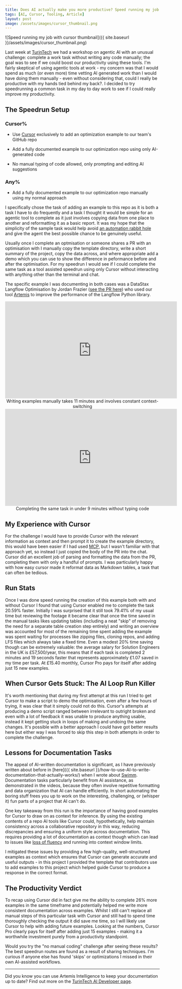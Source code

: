 ```yaml
---
title: Does AI actually make you more productive? Speed running my job with Cursor.
tags: [AI, Cursor, Tooling, Article]
layout: post
image: /assets/images/cursor_thumbnail.png
---
```


![Speed running my job with cursor thumbnail]({{ site.baseurl }}/assets/images/cursor_thumbnail.png)

Last week at [TurinTech](https://www.turintech.ai/) we had a workshop on agentic AI with an unusual challenge: complete a work task without writing any code manually; the goal was to see if we could boost our productivity using these tools. I'm fairly skeptical of using agentic tools at work - my concern was that I would spend as much (or even more) time vetting AI generated work than I would have doing them manually - even without considering that, could I really be productive with my hands tied behind my back?. I decided to try speedrunning a common task in my day to day work to see if I could really improve my productivity.

## The Speedrun Setup

### Cursor%

* Use [Cursor](https://www.cursor.com/) exclusively to add an optimization example to our team's GitHub repo 

* Add a fully documented example to our optimization repo using only AI-generated code

* No manual typing of code allowed, only prompting and editing AI suggestions

### Any%

* Add a fully documented example to our optimization repo manually using my normal approach

I specifically chose the task of adding an example to this repo as it is both a task I have to do frequently and a task I thought it would be simple for an agentic tool to complete as it just involves copying data from one place to another and reformatting it as a basic report. It was my hope that the simplicity of the sample task would help avoid [an automation rabbit hole](https://xkcd.com/1319/) and give the agent the best possible chance to be genuinely useful.

Usually once I complete an optmisation or someone shares a PR with an optimisation with I manually copy the template directory, write a short summary of the project, copy the data across, and where appropriate add a demo which you can use to show the difference in peformance before and after the optimisation. For my speedrun I would see if I could complete the same task as a tool assisted speedrun using only Cursor without interacting with anything other than the terminal and chat.

The specific example I was documenting in both cases was a DataStax Langflow Optimisation by Jordan Frazier ([see the PR here](https://github.com/langflow-ai/langflow/pull/7248)) who used our tool [Artemis](https://www.turintech.ai/artemis) to improve the performance of the Langflow Python library.


<center>
  <iframe width="560" height="315" src="https://www.youtube.com/embed/PTAhBZ56238?si=zgdVzjayJzw8itYZ" title="YouTube video player" frameborder="0" allow="accelerometer; autoplay; clipboard-write; encrypted-media; gyroscope; picture-in-picture; web-share" referrerpolicy="strict-origin-when-cross-origin" allowfullscreen></iframe>
</center>
<center>Writing examples manually takes 11 minutes and involves constant context-switching</center>

<center>
  <iframe width="560" height="315" src="https://www.youtube.com/embed/YmoHR-LTTbg?si=bYEWRseweGPkdD_c" title="YouTube video player" frameborder="0" allow="accelerometer; autoplay; clipboard-write; encrypted-media; gyroscope; picture-in-picture; web-share" referrerpolicy="strict-origin-when-cross-origin" allowfullscreen></iframe>
</center>
<center>Completing the same task in under 9 minutes without typing code</center>

## My Experience with Cursor

For the challenge I would have to provide Cursor with the relevant information as context and then prompt it to create the example directory, this would have been easier if I had used [MCP](https://modelcontextprotocol.io/introduction), but I wasn't familiar with that approach yet, so instead I just copied the body of the PR into the chat. Cursor did an excellent job of parsing and formatting the data from the PR, completing them with only a handful of prompts. I was particularly happy with how easy cursor made it reformat data as Markdown tables, a task that can often be tedious.

## Run Stats

Once I was done speed running the creation of this example both with and without Cursor I found that using Cursor enabled me to complete the task 20.59% faster. Initially I was surprised that it still took 79.41% of my usual time but reviewing the footage it became clear that once the time saved in the manual tasks likes updating tables (including a neat "skip" of removing the need for a separate table creation step entirely) and writing an overview was accounted for most of the remaining time spent adding the example was spent waiting for processes like zipping files, cloning repos, and adding LFS files which always take a fixed time. Even a modest 20% time saving though can be extremely valuable: the average salary for Solution Engineers in the UK is £57,500/year, this means that if each task is completed 2 minutes and 19 seconds faster that represents approximately £1.07 saved in my time per task. At £15.40 monthly, Cursor Pro pays for itself after adding just 15 new examples.

## When Cursor Gets Stuck: The AI Loop Run Killer

It's worth mentioning that during my first attempt at this run I tried to get Cursor to make a script to demo the optimisation, even after a few hours of trying, it was clear that it simply could not do this. Cursor's attempts at producing a demo script ranged between irrelevant to outright broken and even with a lot of feedback it was unable to produce anything usable, instead it kept getting stuck in loops of making and undoing the same changes. It's possible with a better approach I could have got better results here but either way I was forced to skip this step in both attempts in order to complete the challenge. 

## Lessons for Documentation Tasks

The appeal of AI-written documentation is significant, as I have previously written about before in [here]({{ site.baseurl }}/how-to-use-AI-to-write-documentation-that-actually-works/) when I wrote about [Swimm](https://swimm.io/). Documentation tasks particularly benefit from AI assistance, as demonstrated in the videos, because they often involve repetitive formatting and data organization that AI can handle efficiently. In short automating the boring stuff frees you up to work on the interesting, challenging, or (whisper it) fun parts of a project that AI can't do.

One key takeaway from this run is the importance of having good examples for Cursor to draw on as context for inference.  By using the existing contents of a repo AI tools like Cursor could, hypothetically, help maintain consistency across a collaborative repository in this way, reducing discrepancies and ensuring a uniform style across documentation. This requires providing a lot of documentation as context though which can lead to issues like [loss of fluency](https://huggingface.co/blog/tomaarsen/attention-sinks#limitations-for-chat-assistant-llms:~:text=Loss%20of%20Fluency,assistant%3A%20assistant%3A) and running into context window limits. 

I mitigated these issues by providing a few high-quality, well-structured examples as context which ensures that Cursor can generate accurate and useful outputs - in this project I provided the template that contributors use to add examples to this project which helped guide Cursor to produce a response in the correct format. 

## The Productivity Verdict

To recap using Cursor did in fact give me the ability to complete 26% more examples in the same timeframe and potentially helped me write more consistent documentation across examples. Whilst I still can't replace all manual steps of this particular task with Cursor and still had to spend time thoroughly checking the output it did save me time, so I will likely use Cursor to help with adding future examples. Looking at the numbers, Cursor Pro clearly pays for itself after adding just 15 examples - making it a worthwhile investment purely from a productivity standpoint.

Would you try the "no manual coding" challenge after seeing these results? The best speedrun routes are found as a result of sharing techniques. I'm curious if anyone else has found 'skips' or optimizations I missed in their own AI-assisted workflows.

---

Did you know you can use Artemis Intelligence to keep your documentation up to date? Find out more on the [TurinTech AI Developer page](https://www.turintech.ai/developer).